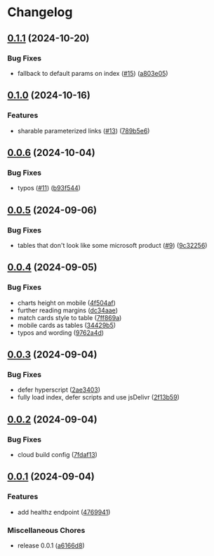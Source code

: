 # Changelog

## [0.1.1](https://github.com/shanehull/debtrecyclingcalc.com/compare/v0.1.0...v0.1.1) (2024-10-20)


### Bug Fixes

* fallback to default params on index ([#15](https://github.com/shanehull/debtrecyclingcalc.com/issues/15)) ([a803e05](https://github.com/shanehull/debtrecyclingcalc.com/commit/a803e0536eb80aa925d7a35f3e703e67436fdd28))

## [0.1.0](https://github.com/shanehull/debtrecyclingcalc.com/compare/v0.0.6...v0.1.0) (2024-10-16)


### Features

* sharable parameterized links ([#13](https://github.com/shanehull/debtrecyclingcalc.com/issues/13)) ([789b5e6](https://github.com/shanehull/debtrecyclingcalc.com/commit/789b5e681ef0537a680731af18845cc67920525c))

## [0.0.6](https://github.com/shanehull/debtrecyclingcalc.com/compare/v0.0.5...v0.0.6) (2024-10-04)


### Bug Fixes

* typos ([#11](https://github.com/shanehull/debtrecyclingcalc.com/issues/11)) ([b93f544](https://github.com/shanehull/debtrecyclingcalc.com/commit/b93f544e66137ecc37f0eba27ffde2bbc2499499))

## [0.0.5](https://github.com/shanehull/debtrecyclingcalc.com/compare/v0.0.4...v0.0.5) (2024-09-06)


### Bug Fixes

* tables that don't look like some microsoft product ([#9](https://github.com/shanehull/debtrecyclingcalc.com/issues/9)) ([9c32256](https://github.com/shanehull/debtrecyclingcalc.com/commit/9c32256fb67e4a9ad1aae2472efa7d10dbb76721))

## [0.0.4](https://github.com/shanehull/debtrecyclingcalc.com/compare/v0.0.3...v0.0.4) (2024-09-05)


### Bug Fixes

* charts height on mobile ([4f504af](https://github.com/shanehull/debtrecyclingcalc.com/commit/4f504afc2838db1d15106927a58540194e20ab82))
* further reading margins ([dc34aae](https://github.com/shanehull/debtrecyclingcalc.com/commit/dc34aaee2831f32cc665593286beab8a185fd7ea))
* match cards style to table ([7ff869a](https://github.com/shanehull/debtrecyclingcalc.com/commit/7ff869afc3ed8d334072f744b8f58b8bc1b2b70a))
* mobile cards as tables ([34429b5](https://github.com/shanehull/debtrecyclingcalc.com/commit/34429b53dd1b7d1d5e5615c781cadd302bfaea14))
* typos and wording ([9762a4d](https://github.com/shanehull/debtrecyclingcalc.com/commit/9762a4df25a6f16ff0ecace71ad1aac59e8034bc))

## [0.0.3](https://github.com/shanehull/debtrecyclingcalc.com/compare/v0.0.2...v0.0.3) (2024-09-04)


### Bug Fixes

* defer hyperscript ([2ae3403](https://github.com/shanehull/debtrecyclingcalc.com/commit/2ae34031e18bf242ae40e73e5a191a1ce7bfc5c1))
* fully load index, defer scripts and use jsDelivr ([2f13b59](https://github.com/shanehull/debtrecyclingcalc.com/commit/2f13b598284da78e727e7ce59628f900a3305542))

## [0.0.2](https://github.com/shanehull/debtrecyclingcalc.com/compare/v0.0.1...v0.0.2) (2024-09-04)


### Bug Fixes

* cloud build config ([7fdaf13](https://github.com/shanehull/debtrecyclingcalc.com/commit/7fdaf130311336d97155be3c0f81dd5fb4d585c5))

## [0.0.1](https://github.com/shanehull/debtrecyclingcalc.com/compare/v0.0.1...v0.0.1) (2024-09-04)


### Features

* add healthz endpoint ([4769941](https://github.com/shanehull/debtrecyclingcalc.com/commit/476994127a7a24dc7fe000ec9f99089f39dad058))


### Miscellaneous Chores

* release 0.0.1 ([a6166d8](https://github.com/shanehull/debtrecyclingcalc.com/commit/a6166d8931cf0fd49a5766f0d48323cfb5c4de69))
